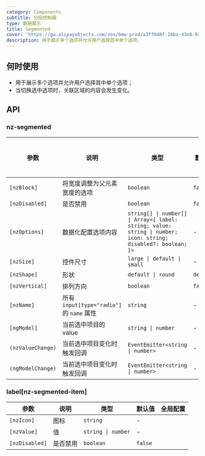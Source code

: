 ```yaml
---
category: Components
subtitle: 分段控制器
type: 数据展示
title: Segmented
cover: 'https://gw.alipayobjects.com/zos/bmw-prod/a3ff040f-24ba-43e0-92e9-c845df1612ad.svg'
description: 用于展示多个选项并允许用户选择其中单个选项。
---
```


## 何时使用

- 用于展示多个选项并允许用户选择其中单个选项；
- 当切换选中选项时，关联区域的内容会发生变化。

## API

### nz-segmented

| 参数              | 说明                                      | 类型                                                                                                           | 默认值    | 全局配置 |
| ----------------- | ----------------------------------------- | -------------------------------------------------------------------------------------------------------------- | --------- | -------- |
| `[nzBlock]`       | 将宽度调整为父元素宽度的选项              | `boolean`                                                                                                      | `false`   |          |
| `[nzDisabled]`    | 是否禁用                                  | `boolean`                                                                                                      | `false`   |          |
| `[nzOptions]`     | 数据化配置选项内容                        | `string[] \| number[] \| Array<{ label: string; value: string \| number; icon: string; disabled?: boolean; }>` | -         |          |
| `[nzSize]`        | 控件尺寸                                  | `large \| default \| small`                                                                                    | -         | ✅       |
| `[nzShape]`       | 形状                                      | `default \| round`                                                                                             | `default` | -        |
| `[nzVertical]`    | 排列方向                                  | `boolean`                                                                                                      | `false`   | -        |
| `[nzName]`        | 所有 `input[type="radio"]` 的 `name` 属性 | `string`                                                                                                       | -         |          |
| `[ngModel]`       | 当前选中项目的 value                      | `string \| number`                                                                                             | -         |          |
| `(nzValueChange)` | 当前选中项目变化时触发回调                | `EventEmitter<string \| number>`                                                                               | -         |          |
| `(ngModelChange)` | 当前选中项目变化时触发回调                | `EventEmitter<string \| number>`                                                                               | -         |          |

### label[nz-segmented-item]

| 参数           | 说明     | 类型               | 默认值  | 全局配置 |
| -------------- | -------- | ------------------ | ------- | -------- |
| `[nzIcon]`     | 图标     | `string`           | -       |          |
| `[nzValue]`    | 值       | `string \| number` | -       |          |
| `[nzDisabled]` | 是否禁用 | `boolean`          | `false` |          |
